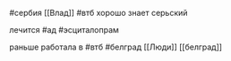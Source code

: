 #сербия 
 [[Влад]] #втб 
хорошо знает серьский

лечится 
#ад #эсциталопрам

раньше работала в #втб 
#белград 
[[Люди]]
[[белград]]